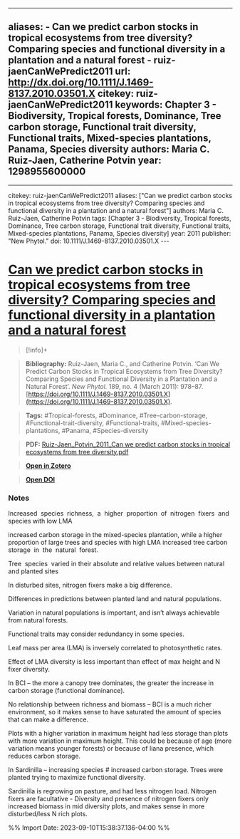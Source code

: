 

---
aliases:
    - Can we predict carbon stocks in tropical ecosystems from tree diversity? Comparing species and functional diversity in a plantation and a natural forest
    - ruiz-jaenCanWePredict2011
url: http://dx.doi.org/10.1111/J.1469-8137.2010.03501.X
citekey: ruiz-jaenCanWePredict2011
keywords: Chapter 3 - Biodiversity, Tropical forests, Dominance, Tree carbon storage, Functional trait diversity, Functional traits, Mixed-species plantations, Panama, Species diversity
authors: Maria C. Ruiz-Jaen, Catherine Potvin
year: 1298955600000
---
--- 
citekey: ruiz-jaenCanWePredict2011 
aliases: ["Can we predict carbon stocks in tropical ecosystems from tree diversity? Comparing species and functional diversity in a plantation and a natural forest"]
authors: Maria C. Ruiz-Jaen, Catherine Potvin 
tags: [Chapter 3 - Biodiversity, Tropical forests, Dominance, Tree carbon storage, Functional trait diversity, Functional traits, Mixed-species plantations, Panama, Species diversity] 
year: 2011 
publisher: "New Phytol." 
doi: 10.1111/J.1469-8137.2010.03501.X --- 

# [Can we predict carbon stocks in tropical ecosystems from tree diversity? Comparing species and functional diversity in a plantation and a natural forest](zotero://select/library/items/9MXED33U)

  

> [!info]+

>**Bibliography:** Ruiz-Jaen, Maria C., and Catherine Potvin. ‘Can We Predict Carbon Stocks in Tropical Ecosystems from Tree Diversity? Comparing Species and Functional Diversity in a Plantation and a Natural Forest’. _New Phytol._ 189, no. 4 (March 2011): 978–87. [https://doi.org/10.1111/J.1469-8137.2010.03501.X](https://doi.org/10.1111/J.1469-8137.2010.03501.X).

>**Tags:**  #Tropical-forests, #Dominance, #Tree-carbon-storage, #Functional-trait-diversity, #Functional-traits, #Mixed-species-plantations, #Panama, #Species-diversity

>**PDF:** [Ruiz-Jaen_Potvin_2011_Can we predict carbon stocks in tropical ecosystems from tree diversity.pdf](file:///C:\Users\anaca\Zotero\storage\DYCVVFJ3\Ruiz-Jaen_Potvin_2011_Can%20we%20predict%20carbon%20stocks%20in%20tropical%20ecosystems%20from%20tree%20diversity.pdf)

>[**Open in Zotero**](zotero://select/library/items/9MXED33U)

>[**Open DOI**](https://doi.org/10.1111/J.1469-8137.2010.03501.X)

  


### Notes

Increased  species  richness,  a  higher  proportion  of  nitrogen  fixers  and  species with low LMA  

increased carbon storage in the mixed-species plantation, while a higher proportion of large trees and species with high LMA increased tree carbon storage  in  the  natural  forest. 

Tree  species  varied in their absolute and relative values between natural and planted sites 

In disturbed sites, nitrogen fixers make a big difference. 

Differences in predictions between planted land and natural populations. 

Variation in natural populations is important, and isn’t always achievable from natural forests. 

Functional traits may consider redundancy in some species. 

Leaf mass per area (LMA) is inversely correlated to photosynthetic rates. 

Effect of LMA diversity is less important than effect of max height and N fixer diversity. 

In BCI – the more a canopy tree dominates, the greater the increase in carbon storage (functional dominance). 

No relationship between richness and biomass – BCI is a much richer environment, so it makes sense to have saturated the amount of species that can make a difference. 

Plots with a higher variation in maximum height had less storage than plots with more variation in maximum height. This could be because of age (more variation means younger forests) or because of liana presence, which reduces carbon storage. 

In Sardinilla – increasing species # increased carbon storage. Trees were planted trying to maximize functional diversity. 

Sardinilla is regrowing on pasture, and had less nitrogen load. Nitrogen fixers are facultative - Diversity and presence of nitrogen fixers only increased biomass in mid diversity plots, and makes sense in more disturbed/less N rich plots.


%% Import Date: 2023-09-10T15:38:37.136-04:00 %%
